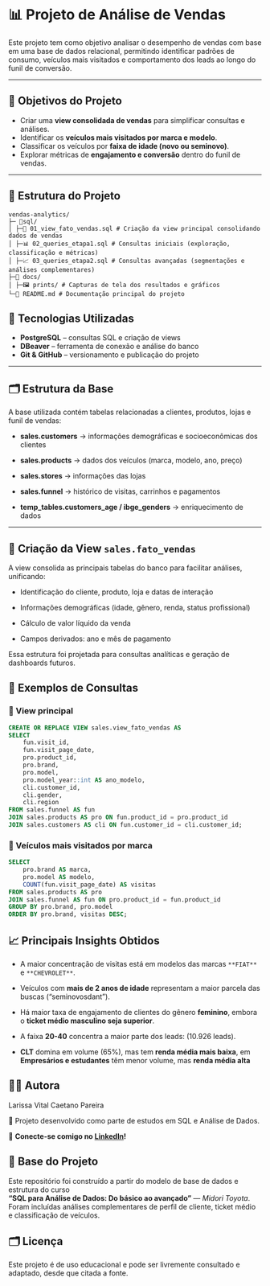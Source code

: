 # 📊 Projeto de Análise de Vendas

Este projeto tem como objetivo analisar o desempenho de vendas com base em uma base de dados relacional, permitindo identificar padrões de consumo, veículos mais visitados e comportamento dos leads ao longo do funil de conversão.

---

## 🧠 Objetivos do Projeto

- Criar uma **view consolidada de vendas** para simplificar consultas e análises.
- Identificar os **veículos mais visitados por marca e modelo**.
- Classificar os veículos por **faixa de idade (novo ou seminovo)**.
- Explorar métricas de **engajamento e conversão** dentro do funil de vendas.

---

## 📂 Estrutura do Projeto
```
vendas-analytics/
├─ 📂sql/
│ ├─🧩 01_view_fato_vendas.sql # Criação da view principal consolidando dados de vendas
│ ├─📊 02_queries_etapa1.sql # Consultas iniciais (exploração, classificação e métricas)
│ ├─📈 03_queries_etapa2.sql # Consultas avançadas (segmentações e análises complementares)
├─📄 docs/
│ ├─🖼️ prints/ # Capturas de tela dos resultados e gráficos 
└─🧾 README.md # Documentação principal do projeto
```

## 🧩 Tecnologias Utilizadas

- **PostgreSQL** – consultas SQL e criação de views
- **DBeaver** – ferramenta de conexão e análise do banco
- **Git & GitHub** – versionamento e publicação do projeto

---
## 🗂️ Estrutura da Base
A base utilizada contém tabelas relacionadas a clientes, produtos, lojas e funil de vendas:

* **sales.customers** → informações demográficas e socioeconômicas dos clientes

* **sales.products** → dados dos veículos (marca, modelo, ano, preço)

* **sales.stores** → informações das lojas

* **sales.funnel** → histórico de visitas, carrinhos e pagamentos

* **temp_tables.customers_age / ibge_genders** → enriquecimento de dados
---
## 🧩 Criação da View `sales.fato_vendas`
A view consolida as principais tabelas do banco para facilitar análises, unificando:

* Identificação do cliente, produto, loja e datas de interação

* Informações demográficas (idade, gênero, renda, status profissional)

* Cálculo de valor líquido da venda

* Campos derivados: ano e mês de pagamento

Essa estrutura foi projetada para consultas analíticas e geração de dashboards futuros.
## 🧾 Exemplos de Consultas

### 🔹 View principal
```sql
CREATE OR REPLACE VIEW sales.view_fato_vendas AS
SELECT
    fun.visit_id,
    fun.visit_page_date,
    pro.product_id,
    pro.brand,
    pro.model,
    pro.model_year::int AS ano_modelo,
    cli.customer_id,
    cli.gender,
    cli.region
FROM sales.funnel AS fun
JOIN sales.products AS pro ON fun.product_id = pro.product_id
JOIN sales.customers AS cli ON fun.customer_id = cli.customer_id;
```

### 🔹 Veículos mais visitados por marca
```sql
SELECT
    pro.brand AS marca,
    pro.model AS modelo,
    COUNT(fun.visit_page_date) AS visitas
FROM sales.products AS pro
JOIN sales.funnel AS fun ON pro.product_id = fun.product_id
GROUP BY pro.brand, pro.model
ORDER BY pro.brand, visitas DESC;
```
## 📈 Principais Insights Obtidos

* A maior concentração de visitas está em modelos das marcas `**FIAT**` e `**CHEVROLET**`.

* Veículos com **mais de 2 anos de idade** representam a maior parcela das buscas (“seminovosdant”).

* Há maior taxa de engajamento de clientes do gênero **feminino**, embora o **ticket médio masculino seja superior**.

* A faixa **20-40** concentra a maior parte dos leads: (10.926 leads).

* **CLT** domina em volume (65%), mas tem **renda média mais baixa**, em **Empresários e estudantes** têm menor volume, mas **renda média alta**

## 👩‍💻 Autora

Larissa Vital Caetano Pareira

📍 Projeto desenvolvido como parte de estudos em SQL e Análise de Dados.

🔗 **Conecte-se comigo no [LinkedIn](https://www.linkedin.com/in/larissavital/)!**

## 🧩 Base do Projeto

Este repositório foi construído a partir do modelo de base de dados e estrutura do curso  
**“SQL para Análise de Dados: Do básico ao avançado”** — *Midori Toyota*.  
Foram incluídas análises complementares de perfil de cliente, ticket médio e classificação de veículos.

## 🗂️ Licença
Este projeto é de uso educacional e pode ser livremente consultado e adaptado, desde que citada a fonte.
